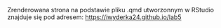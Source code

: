 Zrenderowana strona na podstawie pliku .qmd utworzonnym w RStudio znajduje się pod adresem: 
https://iwyderka24.github.io/lab5
